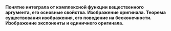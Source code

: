 #### Понятие интеграла от комплексной функции вещественного аргумента, его основные свойства. Изображение оригинала. Теорема существования изображения, его поведение на бесконечности. Изображение экспоненты и единичного оригинала.

